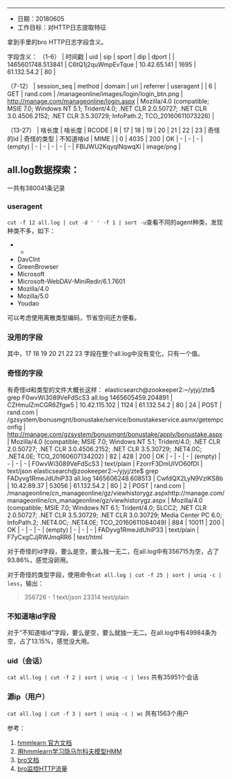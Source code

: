 

* * *
- 日期：20180605
- 工作目标：对HTTP日志提取特征

拿到手里的bro HTTP日志字段含义。

字段含义：
（1-6）
| 时间戳 | uid | sip | sport | dip | dport | 
| 1465601748.513841 | C6tQ1j2quWmpEvTque | 10.42.65.141 | 1695 | 61.132.54.2 | 80 |

（7-12）
| session_seq | method | domain | uri | referrer | useragent | 
| 6 | GET | rand.com | /manageonline/images/login/login_btn.png | http://manage.com/manageonline/login.aspx | Mozilla/4.0 (compatible; MSIE 7.0; Windows NT 5.1; Trident/4.0; .NET CLR 2.0.50727; .NET CLR 3.0.4506.2152; .NET CLR 3.5.30729; InfoPath.2; TCO_20160611073226) |

（13-27）
| 啥长度 | 啥长度 | RCODE | R | 17 | 18 | 19 | 20 | 21 | 22 | 23 | 奇怪的id | 奇怪的类型 | 不知道啥id | MIME |
| 0 | 4035 | 200 | OK | - | - | - | (empty) | - | - | - | - | - | FBIJWU2KqyqlNqwqXi | image/png |


## all.log数据探索：

一共有380041条记录

### useragent
`cut -f 12 all.log | cut -d ' ' -f 1 | sort -u`查看不同的agent种类，发现种类不多，如下：
- -
- DavClnt
- GreenBrowser
- Microsoft
- Microsoft-WebDAV-MiniRedir/6.1.7601
- Mozilla/4.0
- Mozilla/5.0
- Youdao

可以考虑使用离散类型编码，节省空间还方便看。

### 没用的字段

其中，17 18 19 20 21 22 23 字段在整个all.log中没有变化，只有一个值。

### 奇怪的字段
有奇怪id和类型的文件大概长这样：
elasticsearch@zookeeper2:~/yjyj/zte$ grep F0wvWi3089VeFdScS3 all.log 
1465605459.204891 | CZHmulZmCGR6Zfgw5 | 10.42.115.102 | 1124 | 61.132.54.2 | 80 | 24 | POST | rand.com | /gzsystem/bonusmgnt/bonustake/service/bonustakeservice.asmx/getempconfig | http://manage.com/gzsystem/bonusmgnt/bonustake/apply/bonustake.aspx | Mozilla/4.0 (compatible; MSIE 7.0; Windows NT 5.1; Trident/4.0; .NET CLR 2.0.50727; .NET CLR 3.0.4506.2152; .NET CLR 3.5.30729; .NET4.0C; .NET4.0E; TCO_20160607134202) | 82 | 428 | 200 | OK | - | - | - | (empty) | - | - | - | F0wvWi3089VeFdScS3 | text/plain | FzorrF3DmUIVO60fDl | text/json
elasticsearch@zookeeper2:~/yjyj/zte$ grep FADyvg1RmeJdUhiP33 all.log 
1465606248.608513 | CwfdQX2LyN9VzlKS8b | 10.42.89.37 | 53056 | 61.132.54.2 | 80 | 2 | POST | rand.com | /manageonline/cn_manageonline/gz/viewhistorygz.aspxhttp://manage.com/manageonline/cn_manageonline/gz/viewhistorygz.aspx | Mozilla/4.0 (compatible; MSIE 7.0; Windows NT 6.1; Trident/4.0; SLCC2; .NET CLR 2.0.50727; .NET CLR 3.5.30729; .NET CLR 3.0.30729; Media Center PC 6.0; InfoPath.2; .NET4.0C; .NET4.0E; TCO_20160611084049) | 884 | 10011 | 200 | OK | - | - | - | (empty) | - | - | - | FADyvg1RmeJdUhiP33 | text/plain | F7yCxgCJjRWJmqRR6 | text/html

对于奇怪的id字段，要么是空，要么独一无二，在all.log中有356715为空，占了93.86%，感觉没卵用。

对于奇怪的类型字段，使用命令`cat all.log | cut -f 25 | sort | uniq -c | less`，输出：
> 356726 -
>      1 text/json
>  23314 text/plain

### 不知道啥id字段
对于“不知道啥id”字段，要么是空，要么就独一无二。在all.log中有49984条为空，占了13.15%，感觉没大用。

### uid（会话）
`cat all.log | cut -f 2 | sort | uniq -c | less`
共有35951个会话

### 源ip（用户）
`cat all.log | cut -f 3 | sort | uniq -c | wc`
共有1563个用户

参考：
1. [hmmlearn 官方文档](http://hmmlearn.readthedocs.io/en/latest/tutorial.html#available-models)
2. [用hmmlearn学习隐马尔科夫模型HMM](https://www.cnblogs.com/pinard/p/7001397.html)
3. [bro文档](https://www.bro.org/sphinx-git/logs/index.html)
4. [bro监控HTTP流量](https://blog.csdn.net/mhpmii/article/details/52936378)

